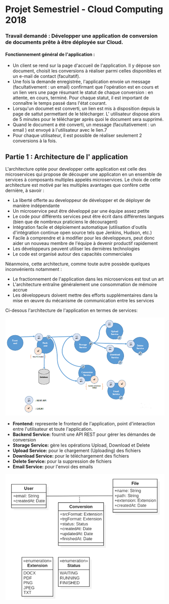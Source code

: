 # Projet Semestriel - Cloud Computing 2018

### Travail demandé :  Développer une application de conversion de documents prête à être déployée sur Cloud.

#### Fonctionnement général de l'application : 

* Un client se rend sur la page d'accueil de l'application. Il y dépose son document, choisit les conversions à réaliser parmi celles disponibles et un e-mail de contact (facultatif).
* Une fois la demande enregistrée, l'application envoie un message (facultativement : un email) confirmant que l'opération est en cours et un lien vers une page résumant le statut de chaque conversion : en attente, en cours, terminé. Pour chaque statut, il est important de
connaître le temps passé dans l'état courant.
* Lorsqu'un documet est converti, un lien est mis à disposition depuis la page de sattut permettant de le télécharger. L' utilisateur dispose alors de 5 minutes pour le télécharger après quoi le document sera supprimé.
* Quand le document a été converti, un message (facultativement : un email ) est envoyé à l'utilisateur avec le lien.7
* Pour chaque utilisateur, il est possible de réaliser seulement 2 conversions à la fois.

## Partie 1 : Architecture de l' application

L'architecture optée pour developper cette application est celle des microservices qui propose de découper une applicaton en un ensemble de services à composants multiples appelés microservices. Le choix de cette architecture est motivé par les multiples avantages que confère cette dernière, à savoir : 

* La liberté offerte au developpeur de développer et de déployer de manière indépendante
* Un microservice peut être développé par une équipe assez petite
* Le code pour différents services peut être écrit dans différentes langues (bien que de nombreux praticiens le découragent)
* Intégration facile et déploiement automatique (utilisation d'outils d'intégration continue open source tels que Jenkins, Hudson, etc.)
* Facile à comprendre et à modifier pour les développeurs, peut donc aider un nouveau membre de l'équipe à devenir productif rapidement
* Les développeurs peuvent utiliser les dernières technologies
* Le code est organisé autour des capacités commerciales 
 
Néanmoins, cette architecture, comme toute autre possède quelques inconvénients notamment :

* Le fractionnement de l'application dans les microservices est tout un art
* L'architecture entraîne généralement une consommation de mémoire accrue
* Les développeurs doivent mettre des efforts supplémentaires dans la mise en œuvre du mécanisme de communication entre les services

Ci-desous l'architecture de l'application en termes de services:

![Services Architecture](https://github.com/Abdoulmagid/Docs-Converter/blob/master/img/DocConverterArchitecture1.0.PNG)

* **Frontend:** represente le frontend de l'application, point d'interaction entre l'utilisateur et toute l'application.
* **Backend Service:** fournit une API REST pour gérer les démandes de conversion
* **Storage Service:** gère les opérations Upload, Download et Delete
* **Upload Service:** pour le chargement (Uploading) des fichiers
* **Download Service:** pour le téléchargement des fichiers
* **Delete Service:** pour la suppression de fichiers
* **Email Service:** pour l'envoi des emails

![Data Model](https://github.com/Abdoulmagid/Docs-Converter/blob/master/img/DocConverterModel1.0.PNG)
